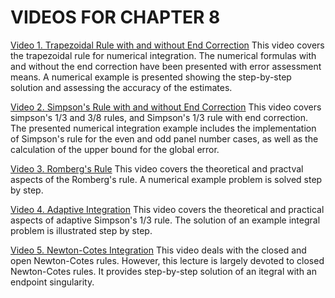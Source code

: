 #  VIDEOS FOR CHAPTER 8

[Video 1. Trapezoidal Rule with and without End Correction](https://www.youtube.com/watch?v=7obHkHiTyTM) This video covers the trapezoidal rule for numerical integration. The numerical formulas with and without the end correction have been presented with error assessment means. A numerical example is presented showing the step-by-step solution and assessing the accuracy of the estimates.

[Video 2. Simpson's Rule with and without End Correction](https://youtu.be/sMswAjyNZz0) This video covers simpson's 1/3 and 3/8 rules, and Simpson's 1/3 rule with end correction. The presented numerical integration example includes the implementation of Simpson's rule for the even and odd panel number cases, as well as the calculation of the upper bound for the global error.

[Video 3. Romberg's Rule](https://youtube.com/video/4EIfPGYe3L8/) This video covers the theoretical and practval aspects of the Romberg's rule. A numerical example problem is solved step by step.

[Video 4. Adaptive Integration](https://youtu.be/bDPjUDB9m9s) This video covers the theoretical and practical aspects of adaptive Simpson's 1/3 rule. The solution of an example integral problem is illustrated step by step.

[Video 5. Newton-Cotes Integration](https://youtu.be/EbT8k_gU5dM) This video deals with the closed and open Newton-Cotes rules. However, this lecture is largely devoted to closed Newton-Cotes rules. It provides step-by-step solution of an itegral with an endpoint singularity.
